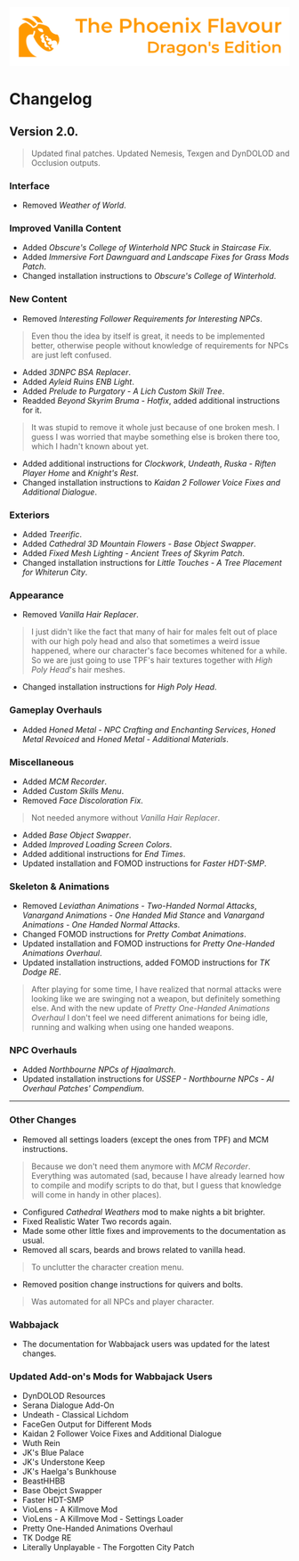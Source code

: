 ![image](images/Banner.webp)

# Changelog

## Version 2.0.

> Updated final patches. Updated Nemesis, Texgen and DynDOLOD and Occlusion outputs.

### Interface

* Removed _Weather of World_.

### Improved Vanilla Content

* Added _Obscure's College of Winterhold NPC Stuck in Staircase Fix_.
* Added _Immersive Fort Dawnguard and Landscape Fixes for Grass Mods Patch_.
* Changed installation instructions to _Obscure's College of Winterhold_.

### New Content

* Removed _Interesting Follower Requirements for Interesting NPCs_.
> Even thou the idea by itself is great, it needs to be implemented better, otherwise people without knowledge of requirements for NPCs are just left confused.
* Added _3DNPC BSA Replacer_.
* Added _Ayleid Ruins ENB Light_.
* Added _Prelude to Purgatory - A Lich Custom Skill Tree_.
* Readded _Beyond Skyrim Bruma - Hotfix_, added additional instructions for it.
> It was stupid to remove it whole just because of one broken mesh. I guess I was worried that maybe something else is broken there too, which I hadn't known about yet.
* Added additional instructions for _Clockwork_, _Undeath_, _Ruska - Riften Player Home_ and _Knight's Rest_.
* Changed installation instructions to _Kaidan 2 Follower Voice Fixes and Additional Dialogue_.

### Exteriors

* Added _Treerific_.
* Added _Cathedral 3D Mountain Flowers - Base Object Swapper_.
* Added _Fixed Mesh Lighting - Ancient Trees of Skyrim Patch_.
* Changed installation instructions for _Little Touches - A Tree Placement for Whiterun City_.

### Appearance

* Removed _Vanilla Hair Replacer_.
> I just didn't like the fact that many of hair for males felt out of place with our high poly head and also that sometimes a weird issue happened, 
where our character's face becomes whitened for a while. So we are just going to use TPF's hair textures together with _High Poly Head_'s hair meshes.
* Changed installation instructions for _High Poly Head_.

### Gameplay Overhauls

* Added _Honed Metal - NPC Crafting and Enchanting Services_, _Honed Metal Revoiced_ and _Honed Metal - Additional Materials_.

### Miscellaneous

* Added _MCM Recorder_.
* Added _Custom Skills Menu_.
* Removed _Face Discoloration Fix_.
> Not needed anymore without _Vanilla Hair Replacer_.
* Added _Base Object Swapper_.
* Added _Improved Loading Screen Colors_.
* Added additional instructions for _End Times_.
* Updated installation and FOMOD instructions for _Faster HDT-SMP_.

### Skeleton & Animations

* Removed _Leviathan Animations - Two-Handed Normal Attacks_, _Vanargand Animations - One Handed Mid Stance_ and _Vanargand Animations - One Handed Normal Attacks_.
* Changed FOMOD instructions for _Pretty Combat Animations_.
* Updated installation and FOMOD instructions for _Pretty One-Handed Animations Overhaul_.
* Updated installation instructions, added FOMOD instructions for _TK Dodge RE_.
> After playing for some time, I have realized that normal attacks were looking like we are swinging not a weapon, but definitely something else. And with the new update of _Pretty One-Handed Animations Overhaul_ I don't feel we need different animations for being idle, running and walking when using one handed weapons.

### NPC Overhauls

* Added _Northbourne NPCs of Hjaalmarch_.
* Updated installation instructions for _USSEP - Northbourne NPCs - AI Overhaul Patches' Compendium_.

---

### Other Changes

* Removed all settings loaders (except the ones from TPF) and MCM instructions.
> Because we don't need them anymore with _MCM Recorder_. Everything was automated (sad, because I have already learned how to compile and modify scripts to do that, but I guess that knowledge will come in handy in other places).
* Configured _Cathedral Weathers_ mod to make nights a bit brighter.
* Fixed Realistic Water Two records again.
* Made some other little fixes and improvements to the documentation as usual.
* Removed all scars, beards and brows related to vanilla head.
> To unclutter the character creation menu.
* Removed position change instructions for quivers and bolts.
> Was automated for all NPCs and player character.

### Wabbajack

* The documentation for Wabbajack users was updated for the latest changes.

### Updated Add-on's Mods for Wabbajack Users

* DynDOLOD Resources
* Serana Dialogue Add-On
* Undeath - Classical Lichdom
* FaceGen Output for Different Mods
* Kaidan 2 Follower Voice Fixes and Additional Dialogue
* Wuth Rein
* JK's Blue Palace
* JK's Understone Keep
* JK's Haelga's Bunkhouse
* BeastHHBB
* Base Obejct Swapper
* Faster HDT-SMP
* VioLens - A Killmove Mod
* VioLens - A Killmove Mod - Settings Loader
* Pretty One-Handed Animations Overhaul
* TK Dodge RE
* Literally Unplayable - The Forgotten City Patch
